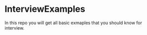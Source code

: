 # InterviewExamples
In this repo you will get all basic exmaples that you should know for interview.
